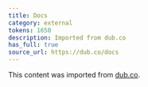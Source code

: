 ```yaml
---
title: Docs
category: external
tokens: 1650
description: Imported from dub.co
has_full: true
source_url: https://dub.co/docs
---
```


This content was imported from [dub.co](https://dub.co/docs).
